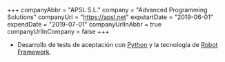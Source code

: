 +++
companyAbbr = "APSL S.L."
company = "Advanced Programming Solutions"
companyUrl = "https://apsl.net"
expstartDate = "2019-06-01"
expendDate = "2019-07-01"
companyUrlInAbbr = true
companyUrlInCompany = false
+++

* Desarrollo de tests de aceptación con [Python](https://python.org) y la tecnología de [Robot Framework](https://robotframework.org/).
